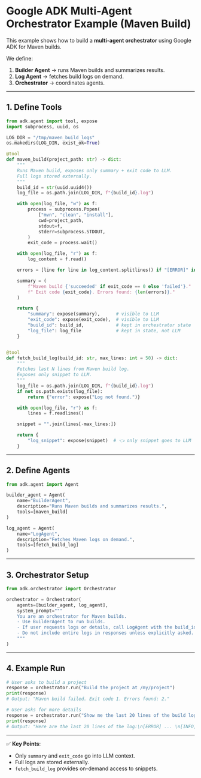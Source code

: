 # Google ADK Multi-Agent Orchestrator Example (Maven Build)

This example shows how to build a **multi-agent orchestrator** using Google ADK for Maven builds.  

We define:
1. **Builder Agent** → runs Maven builds and summarizes results.  
2. **Log Agent** → fetches build logs on demand.  
3. **Orchestrator** → coordinates agents.  

---

## 1. Define Tools

```python
from adk.agent import tool, expose
import subprocess, uuid, os

LOG_DIR = "/tmp/maven_build_logs"
os.makedirs(LOG_DIR, exist_ok=True)

@tool
def maven_build(project_path: str) -> dict:
    """
    Runs Maven build, exposes only summary + exit code to LLM.
    Full logs stored externally.
    """
    build_id = str(uuid.uuid4())
    log_file = os.path.join(LOG_DIR, f"{build_id}.log")

    with open(log_file, "w") as f:
        process = subprocess.Popen(
            ["mvn", "clean", "install"],
            cwd=project_path,
            stdout=f,
            stderr=subprocess.STDOUT,
        )
        exit_code = process.wait()

    with open(log_file, "r") as f:
        log_content = f.read()

    errors = [line for line in log_content.splitlines() if "[ERROR]" in line]

    summary = (
        f"Maven build {'succeeded' if exit_code == 0 else 'failed'}."
        f" Exit code {exit_code}. Errors found: {len(errors)}."
    )

    return {
        "summary": expose(summary),      # visible to LLM
        "exit_code": expose(exit_code),  # visible to LLM
        "build_id": build_id,            # kept in orchestrator state
        "log_file": log_file             # kept in state, not LLM
    }


@tool
def fetch_build_log(build_id: str, max_lines: int = 50) -> dict:
    """
    Fetches last N lines from Maven build log. 
    Exposes only snippet to LLM.
    """
    log_file = os.path.join(LOG_DIR, f"{build_id}.log")
    if not os.path.exists(log_file):
        return {"error": expose("Log not found.")}

    with open(log_file, "r") as f:
        lines = f.readlines()

    snippet = "".join(lines[-max_lines:])

    return {
        "log_snippet": expose(snippet)  # 👈 only snippet goes to LLM
    }
```

---

## 2. Define Agents

```python
from adk.agent import Agent

builder_agent = Agent(
    name="BuilderAgent",
    description="Runs Maven builds and summarizes results.",
    tools=[maven_build]
)

log_agent = Agent(
    name="LogAgent",
    description="Fetches Maven logs on demand.",
    tools=[fetch_build_log]
)
```

---

## 3. Orchestrator Setup

```python
from adk.orchestrator import Orchestrator

orchestrator = Orchestrator(
    agents=[builder_agent, log_agent],
    system_prompt="""
    You are an orchestrator for Maven builds.
    - Use BuilderAgent to run builds.
    - If user requests logs or details, call LogAgent with the build_id.
    - Do not include entire logs in responses unless explicitly asked.
    """
)
```

---

## 4. Example Run

```python
# User asks to build a project
response = orchestrator.run("Build the project at /my/project")
print(response)
# Output: "Maven build failed. Exit code 1. Errors found: 2."

# User asks for more details
response = orchestrator.run("Show me the last 20 lines of the build log")
print(response)
# Output: "Here are the last 20 lines of the log:\n[ERROR] ... \n[INFO] BUILD FAILURE"
```

---

✅ **Key Points**:
- Only `summary` and `exit_code` go into LLM context.  
- Full logs are stored externally.  
- `fetch_build_log` provides on-demand access to snippets.  
